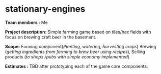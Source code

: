 # stationary-engines
**Team members :** Me 

**Project description:** Simple farming game based on tiles/hex fields with focus on brewing craft beer in the basement.

**Scope:** Farming component(*Planting, watering, harvesting crops*) Brewing (*getting ingredients from farming to brew beer using recipes*), Selling products (*to shops /pubs with simple economy implemented*).

**Estimates :** TBD after prototyping each of the game core components.
